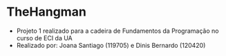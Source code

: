 # TheHangman
- Projeto 1 realizado para a cadeira de Fundamentos da Programação no curso de ECI da UA
- Realizado por: Joana Santiago (119705) e Dinis Bernardo (120420)
<!-- Nota: 18.6 -->
